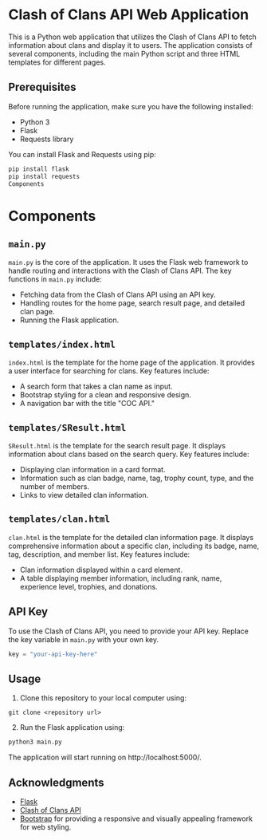 # Clash of Clans API Web Application

This is a Python web application that utilizes the Clash of Clans API to fetch information about clans and display it to users.
The application consists of several components, including the main Python script and three HTML templates for different pages.

## Prerequisites

Before running the application, make sure you have the following installed:

- Python 3
- Flask
- Requests library

You can install Flask and Requests using pip:

```bash
pip install flask
pip install requests
Components
```
# Components

## `main.py`

`main.py` is the core of the application. It uses the Flask web framework to handle routing and interactions with the Clash of Clans API. The key functions in `main.py` include:

- Fetching data from the Clash of Clans API using an API key.
- Handling routes for the home page, search result page, and detailed clan page.
- Running the Flask application.

## `templates/index.html`

`index.html` is the template for the home page of the application. It provides a user interface for searching for clans. Key features include:

- A search form that takes a clan name as input.
- Bootstrap styling for a clean and responsive design.
- A navigation bar with the title "COC API."

## `templates/SResult.html`

`SResult.html` is the template for the search result page. It displays information about clans based on the search query. Key features include:

- Displaying clan information in a card format.
- Information such as clan badge, name, tag, trophy count, type, and the number of members.
- Links to view detailed clan information.

## `templates/clan.html`

`clan.html` is the template for the detailed clan information page. It displays comprehensive information about a specific clan, including its badge, name, tag, description, and member list. Key features include:

- Clan information displayed within a card element.
- A table displaying member information, including rank, name, experience level, trophies, and donations.

## API Key

To use the Clash of Clans API, you need to provide your API key. Replace the key variable in `main.py` with your own key.

```python
key = "your-api-key-here"
```

## Usage

1. Clone this repository to your local computer using:
```
git clone <repository url>
```

2. Run the Flask application using:
```python
python3 main.py
```
The application will start running on http://localhost:5000/.

## Acknowledgments

- [Flask](https://flask.palletsprojects.com/)
- [Clash of Clans API](https://developer.clashofclans.com/)
- [Bootstrap](https://getbootstrap.com/) for providing a responsive and visually appealing framework for web styling.
